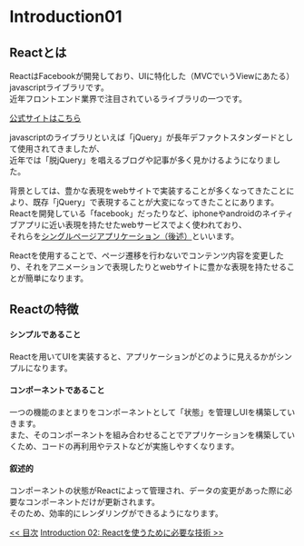 # Introduction01
## Reactとは
ReactはFacebookが開発しており、UIに特化した（MVCでいうViewにあたる）javascriptライブラリです。
<br>近年フロントエンド業界で注目されているライブラリの一つです。

[公式サイトはこちら](https://facebook.github.io/react/)

javascriptのライブラリといえば「jQuery」が長年デファクトスタンダードとして使用されてきましたが、
<br>近年では「脱jQuery」を唱えるブログや記事が多く見かけるようになりました。

背景としては、豊かな表現をwebサイトで実装することが多くなってきたことにより、既存「jQuery」で表現することが大変になってきたことにあります。
<br>Reactを開発している「facebook」だったりなど、iphoneやandroidのネイティブアプリに近い表現を持たせたwebサービスでよく使われており、
<br>それらを[シングルページアプリケーション（後述）](introduction05.md)といいます。

Reactを使用することで、ページ遷移を行わないでコンテンツ内容を変更したり、それをアニメーションで表現したりとwebサイトに豊かな表現を持たせることが簡単になります。

## Reactの特徴
#### シンプルであること
Reactを用いてUIを実装すると、アプリケーションがどのように見えるかがシンプルになります。

#### コンポーネントであること
一つの機能のまとまりをコンポーネントとして「状態」を管理しUIを構築していきます。
<br>また、そのコンポーネントを組み合わせることでアプリケーションを構築していくため、コードの再利用やテストなどが実施しやすくなります。

#### 叙述的
コンポーネントの状態がReactによって管理され、データの変更があった際に必要なコンポーネントだけが更新されます。
<br>そのため、効率的にレンダリングができるようになります。

 



<span align="left">[<< 目次](../README.md)</span>
<span align="right">[Introduction 02: Reactを使うために必要な技術 >>](introduction02.md)</span>
